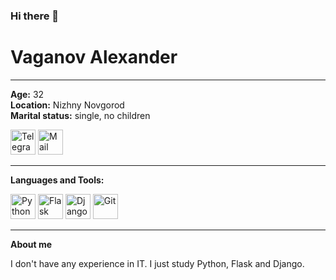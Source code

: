 <h3>Hi there 👋</h3>
<h1>Vaganov Alexander</h1>
<hr>

<div><b>Age:</b> 32</div>
<div><b>Location:</b> Nizhny Novgorod</div>
<div><b>Marital status:</b> single, no children</div>

<a style="text-decoration: none;" href="https://telegram.me/de1i0n" target="_blank"> <img src="https://www.vhv.rs/dpng/d/492-4925781_telegram-free-download-and-circle-twitter-logo-png.png" alt="Telegram" width="40" height="40"/></a>
<a style="text-decoration: none;" href="mailto:alexander-vaganov@mail.ru" target="_blank"> <img src="https://www.epsa-online.org/wp-content/uploads/2019/08/kisspng-email-address-electronic-mailing-list-logo-interne-corrugated-tape-5ae0f197d8e2a3.6291700715246913518884.jpg" alt="Mail" width="40" height="40"/></a>
<hr>

<b>Languages and Tools:</b>
<div><a style="text-decoration: none;" href="https://www.python.org/" target="_blank"> <img src="https://image.pngaaa.com/138/619138-middle.png" alt="Python" width="40" height="40"/></a>
<a style="text-decoration: none;" href="https://flask.palletsprojects.com/en/2.0.x/" target="_blank"> <img src="https://w7.pngwing.com/pngs/166/342/png-transparent-flask-python-bottle-web-framework-web-application-flask-white-monochrome-shoe.png" alt="Flask" width="40" height="40"/></a>
<a style="text-decoration: none;" href="https://docs.djangoproject.com/en/3.2/" target="_blank"> <img src="https://hsto.org/getpro/freelansim/allfiles/53/533/533670/839d71d825.png" alt="Django" width="40" height="40"/></a>
<a style="text-decoration: none;" href="https://git-scm.com/" target="_blank"> <img src="https://camo.githubusercontent.com/fbfcb9e3dc648adc93bef37c718db16c52f617ad055a26de6dc3c21865c3321d/68747470733a2f2f7777772e766563746f726c6f676f2e7a6f6e652f6c6f676f732f6769742d73636d2f6769742d73636d2d69636f6e2e737667" alt="Git" width="40" height="40"/></a></div>
<hr>

<b>About me</b>

<p>I don't have any experience in IT. I just study Python, Flask and Django.</p>
